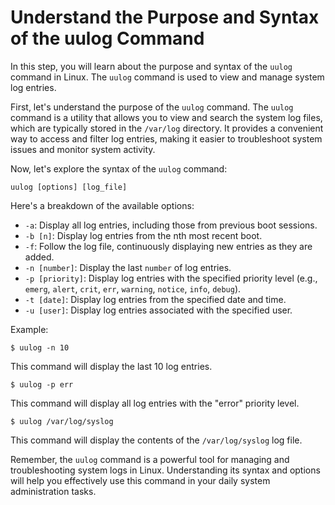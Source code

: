 # Understand the Purpose and Syntax of the uulog Command

In this step, you will learn about the purpose and syntax of the `uulog` command in Linux. The `uulog` command is used to view and manage system log entries.

First, let's understand the purpose of the `uulog` command. The `uulog` command is a utility that allows you to view and search the system log files, which are typically stored in the `/var/log` directory. It provides a convenient way to access and filter log entries, making it easier to troubleshoot system issues and monitor system activity.

Now, let's explore the syntax of the `uulog` command:

```
uulog [options] [log_file]
```

Here's a breakdown of the available options:

- `-a`: Display all log entries, including those from previous boot sessions.
- `-b [n]`: Display log entries from the nth most recent boot.
- `-f`: Follow the log file, continuously displaying new entries as they are added.
- `-n [number]`: Display the last `number` of log entries.
- `-p [priority]`: Display log entries with the specified priority level (e.g., `emerg`, `alert`, `crit`, `err`, `warning`, `notice`, `info`, `debug`).
- `-t [date]`: Display log entries from the specified date and time.
- `-u [user]`: Display log entries associated with the specified user.

Example:

```
$ uulog -n 10
```

This command will display the last 10 log entries.

```
$ uulog -p err
```

This command will display all log entries with the "error" priority level.

```
$ uulog /var/log/syslog
```

This command will display the contents of the `/var/log/syslog` log file.

Remember, the `uulog` command is a powerful tool for managing and troubleshooting system logs in Linux. Understanding its syntax and options will help you effectively use this command in your daily system administration tasks.
